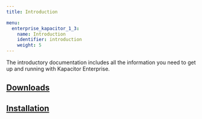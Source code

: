 ```yaml
---
title: Introduction

menu:
  enterprise_kapacitor_1_3:
    name: Introduction
    identifier: introduction
    weight: 5
---
```


The introductory documentation includes all the information you need to get up
and running with Kapacitor Enterprise.

## [Downloads](/enterprise_kapacitor/v1.3/introduction/downloads/)

## [Installation](/enterprise_kapacitor/v1.3/introduction/installation_guide/)


